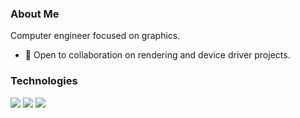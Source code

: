 ### About Me
Computer engineer focused on graphics.

- 🌱 Open to collaboration on rendering and device driver projects.

### Technologies

<div>
<img src="https://img.shields.io/badge/C-00599C?style=for-the-badge&logo=c&logoColor=white"/>
<img src="https://img.shields.io/badge/C%2B%2B-00427E?style=for-the-badge&logo=c%2B%2B&logoColor=white"/>
<img src="https://img.shields.io/badge/Rust-black?style=for-the-badge&logo=rust&logoColor=#E57324"/>
</div>
